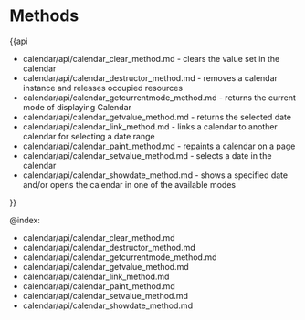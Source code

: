 Methods
=========

{{api

- calendar/api/calendar_clear_method.md - clears the value set in the calendar
- calendar/api/calendar_destructor_method.md - removes a calendar instance and releases occupied resources
- calendar/api/calendar_getcurrentmode_method.md - returns the current mode of displaying Calendar
- calendar/api/calendar_getvalue_method.md - returns the selected date
- calendar/api/calendar_link_method.md - links a calendar to another calendar for selecting a date range
- calendar/api/calendar_paint_method.md - repaints a calendar on a page
- calendar/api/calendar_setvalue_method.md - selects a date in the calendar
- calendar/api/calendar_showdate_method.md - shows a specified date and/or opens the calendar in one of the available modes

}}

@index:
- calendar/api/calendar_clear_method.md
- calendar/api/calendar_destructor_method.md
- calendar/api/calendar_getcurrentmode_method.md
- calendar/api/calendar_getvalue_method.md
- calendar/api/calendar_link_method.md
- calendar/api/calendar_paint_method.md
- calendar/api/calendar_setvalue_method.md
- calendar/api/calendar_showdate_method.md
